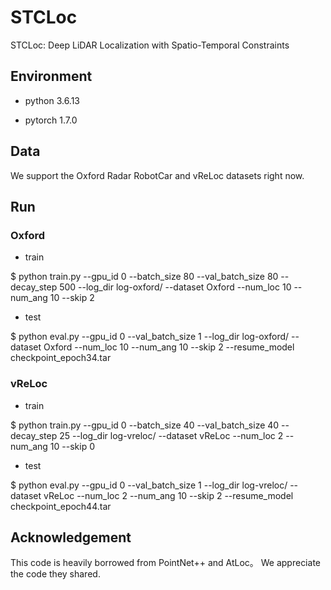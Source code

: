 # STCLoc
STCLoc: Deep LiDAR Localization with Spatio-Temporal Constraints

## Environment

- python 3.6.13

- pytorch 1.7.0


## Data

We support the Oxford Radar RobotCar and vReLoc datasets right now.


## Run
### Oxford

- train

$ python train.py --gpu_id 0 --batch_size 80 --val_batch_size 80 --decay_step 500 --log_dir log-oxford/ --dataset Oxford --num_loc 10 --num_ang 10 --skip 2

- test

$ python eval.py --gpu_id 0 --val_batch_size 1 --log_dir log-oxford/ --dataset Oxford --num_loc 10 --num_ang 10 --skip 2 --resume_model checkpoint_epoch34.tar


### vReLoc

- train

$ python train.py --gpu_id 0 --batch_size 40 --val_batch_size 40 --decay_step 25 --log_dir log-vreloc/ --dataset vReLoc --num_loc 2 --num_ang 10 --skip 0

- test

$ python eval.py --gpu_id 0 --val_batch_size 1 --log_dir log-vreloc/ --dataset vReLoc --num_loc 2 --num_ang 10 --skip 2 --resume_model checkpoint_epoch44.tar


## Acknowledgement

This code is heavily borrowed from PointNet++ and AtLoc。 We appreciate the code they shared.